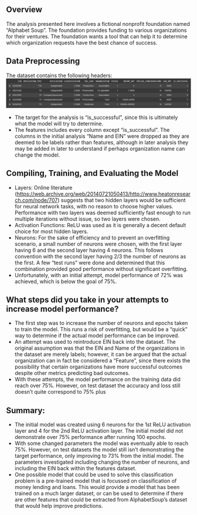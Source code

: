## Overview
The analysis presented here involves a fictional nonprofit foundation named “Alphabet Soup”. The foundation provides funding to various organizations for their ventures. The foundation wants a tool that can help it to determine which organization requests have the best chance of success.


## Data Preprocessing
The dataset contains the following headers:
![Dataset](images/Capture.JPG)
- The target for the analysis is “is_successful”, since this is ultimately what the model will try to determine.
- The features includes every column except “is_successful”. The columns in the initial analysis “Name and EIN” were dropped as they are deemed to be labels rather than features, although in later analysis they may be added in later to understand if perhaps organization name can change the model.

## Compiling, Training, and Evaluating the Model
- Layers: Online literature (https://web.archive.org/web/20140721050413/http://www.heatonresearch.com/node/707) suggests that two hidden layers would be sufficient for neural network tasks, with no reason to choose higher values. Performance with two layers was deemed sufficiently fast enough to run multiple iterations without issue, so two layers were chosen.
- Activation Functions: ReLU was used as it is generally a decent default choice for most hidden layers. 
- Neurons: For the sake of efficiency and to prevent an overfitting scenario, a small number of neurons were chosen, with the first layer having 6 and the second layer having 4 neurons. This follows convention with the second layer having 2/3 the number of neurons as the first.  A few “test runs” were done and determined that this combination provided good performance without significant overfitting. 
- Unfortunately, with an initial attempt, model performance of 72% was achieved, which is below the goal of 75%. 

## What steps did you take in your attempts to increase model performance?
- The first step was to increase the number of neurons and epochs taken to train the model. This runs a risk of overfitting, but would be a “quick” way to determine if the actual model performance can be improved. 
- An attempt was used to reintroduce EIN back into the dataset. The original assumption was that the EIN and Name of the organizations in the dataset are merely labels; however, it can be argued that the actual organization can in fact be considered a “Feature”, since there exists the possibility that certain organizations have more successful outcomes despite other metrics predicting bad outcomes. 
- With these attempts, the model performance on the training data did reach over 75%. However, on test dataset the accuracy and loss still doesn’t quite correspond to 75% plus

## Summary: 
- The initial model was created using 6 neurons for the 1st ReLU activation layer and 4 for the 2nd ReLU activation layer. The initial model did not demonstrate over 75% performance after running 100 epochs. 
- With some changed parameters the model was eventually able to reach 75%. However, on test datasets the model still isn’t demonstrating the target performance, only improving to 73% from the initial model. The parameters investigated including changing the number of neurons, and including the EIN back within the features dataset. 
- One possible model that could be used to solve this classification problem is a pre-trained model that is focussed on classification of money lending and loans.  This would provide a model that has been trained on a much larger dataset, or can be used to determine if there are other features that could be extracted from AlphabetSoup’s dataset that would help improve predictions.

